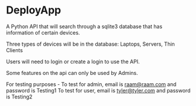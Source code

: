 # DeployApp
A Python API that will search through a sqlite3 database that has information of certain devices. 

Three types of devices will be in the database: Laptops, Servers, Thin Clients

Users will need to login or create a login to use the API.

Some features on the api can only be used by Admins.

For testing purposes - To test for admin, email is raam@raam.com and password is Testing1
                       To test for user, email is tyler@tyler.com and password is Testing2
